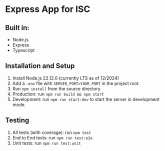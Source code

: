 # Express App for ISC

## Built in:

- Node.js
- Express
- Typescript



## Installation and Setup
  1. Install Node.js 22.12.0 (currently LTS as of 12/2024)
  2. Add a `.env` file with `SERVER_PORT=YOUR_PORT` in the project root.
  3. Run `npm install` from the source directory
  4. Production: run `npm run build && npm start`
  5. Development: run `npm run start:dev` to start the server in development mode.

## Testing
  1. All tests (with coverage): run `npm test`
  2. End to End tests: run `npm run test:e2e`
  3. Unit tests: run `npm run test:unit`